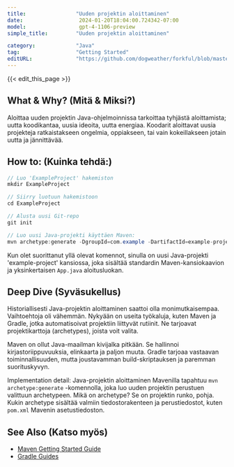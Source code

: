```yaml
---
title:                "Uuden projektin aloittaminen"
date:                  2024-01-20T18:04:00.724342-07:00
model:                 gpt-4-1106-preview
simple_title:         "Uuden projektin aloittaminen"

category:             "Java"
tag:                  "Getting Started"
editURL:              "https://github.com/dogweather/forkful/blob/master/content/fi/java/starting-a-new-project.md"
---
```


{{< edit_this_page >}}

## What & Why? (Mitä & Miksi?)
Aloittaa uuden projektin Java-ohjelmoinnissa tarkoittaa tyhjästä aloittamista; uutta koodikantaa, uusia ideoita, uutta energiaa. Koodarit aloittavat uusia projekteja ratkaistakseen ongelmia, oppiakseen, tai vain kokeillakseen jotain uutta ja jännittävää.

## How to: (Kuinka tehdä:)
```java
// Luo 'ExampleProject' hakemiston
mkdir ExampleProject

// Siirry luotuun hakemistoon
cd ExampleProject

// Alusta uusi Git-repo
git init

// Luo uusi Java-projekti käyttäen Maven:
mvn archetype:generate -DgroupId=com.example -DartifactId=example-project -DarchetypeArtifactId=maven-archetype-quickstart -DinteractiveMode=false
```
Kun olet suorittanut yllä olevat komennot, sinulla on uusi Java-projekti 'example-project' kansiossa, joka sisältää standardin Maven-kansiokaavion ja yksinkertaisen `App.java` aloitusluokan.

## Deep Dive (Syväsukellus)
Historiallisesti Java-projektin aloittaminen saattoi olla monimutkaisempaa. Vaihtoehtoja oli vähemmän. Nykyään on useita työkaluja, kuten Maven ja Gradle, jotka automatisoivat projektiin liittyvät rutiinit. Ne tarjoavat projektikarttoja (archetypes), joista voit valita.

Maven on ollut Java-maailman kivijalka pitkään. Se hallinnoi kirjastoriippuvuuksia, elinkaarta ja paljon muuta. Gradle tarjoaa vastaavan toiminnallisuuden, mutta joustavamman build-skriptauksen ja paremman suorituskyvyn.

Implementation detail: Java-projektin aloittaminen Mavenilla tapahtuu `mvn archetype:generate` -komennolla, joka luo uuden projektin perustuen valittuun archetypeen. Mikä on archetype? Se on projektin runko, pohja. Kukin archetype sisältää valmiin tiedostorakenteen ja perustiedostot, kuten `pom.xml` Mavenin asetustiedoston.

## See Also (Katso myös)
- [Maven Getting Started Guide](https://maven.apache.org/guides/getting-started/)
- [Gradle Guides](https://gradle.org/guides/)
